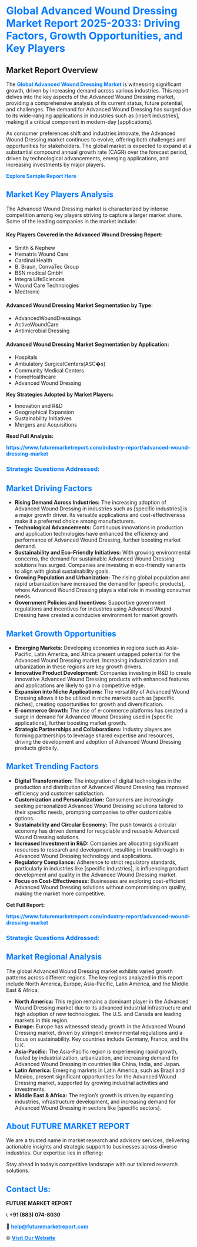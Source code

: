 <h1 style="color: #007BFF;">Global Advanced Wound Dressing Market Report 2025-2033: Driving Factors, Growth Opportunities, and Key Players</h1>

<section id="overview">
<h2>Market Report Overview</h2>
<p>The <a href="https://www.futuremarketreport.com/industry-report/advanced-wound-dressing-market" style="color: #007BFF; text-decoration: none;"><strong>Global Advanced Wound Dressing Market</strong></a> is witnessing significant growth, driven by increasing demand across various industries. This report delves into the key aspects of the Advanced Wound Dressing market, providing a comprehensive analysis of its current status, future potential, and challenges. The demand for Advanced Wound Dressing has surged due to its wide-ranging applications in industries such as [insert industries], making it a critical component in modern-day [applications].</p>
<p>As consumer preferences shift and industries innovate, the Advanced Wound Dressing market continues to evolve, offering both challenges and opportunities for stakeholders. The global market is expected to expand at a substantial compound annual growth rate (CAGR) over the forecast period, driven by technological advancements, emerging applications, and increasing investments by major players.</p>
</section>

<section id="overview">
<p><a href="https://www.futuremarketreport.com/request-sample/reportId=123330" style="color: #007BFF; text-decoration: none;"><strong>Explore Sample Report Here</strong></a></p>
</section>

<section id="key-players">
<h2 style="color: #007BFF;">Market Key Players Analysis</h2>
<p>The Advanced Wound Dressing market is characterized by intense competition among key players striving to capture a larger market share. Some of the leading companies in the market include:</p>
<h4>Key Players Covered in the Advanced Wound Dressing Report:</h4>
<ul><li>Smith &amp; Nephew</li><li>Hematris Wound Care</li><li>Cardinal Health</li><li>B. Braun, ConvaTec Group</li><li>BSN medical GmbH</li><li>Integra LifeSciences</li><li>Wound Care Technologies</li><li>Medtronic</li></ul>
<h4>Advanced Wound Dressing Market Segmentation by Type:</h4>
<ul><li>AdvancedWoundDressings</li><li>ActiveWoundCare</li><li>Antimicrobial Dressing</li></ul>

<h4>Advanced Wound Dressing Market Segmentation by Application:</h4>
<ul><li>Hospitals</li><li>Ambulatory SurgicalCenters(ASC�s)</li><li>Community Medical Centers</li><li>HomeHealthcare</li><li>Advanced Wound Dressing</li></ul>
<p><strong>Key Strategies Adopted by Market Players:</strong></p>
<ul>
<li>Innovation and R&D</li>
<li>Geographical Expansion</li>
<li>Sustainability Initiatives</li>
<li>Mergers and Acquisitions</li>
</ul>
</section>

<section>
<p><strong>Read Full Analysis: </strong></p><a href="https://www.futuremarketreport.com/industry-report/advanced-wound-dressing-market" style="color: #007BFF; text-decoration: none;"><strong>https://www.futuremarketreport.com/industry-report/advanced-wound-dressing-market</strong></a>
<h3 style="color: #007BFF;">Strategic Questions Addressed:</h3>
</section>

<section id="driving-factors">
<h2 style="color: #007BFF;">Market Driving Factors</h2>
<ul>
<li><strong>Rising Demand Across Industries:</strong> The increasing adoption of Advanced Wound Dressing in industries such as [specific industries] is a major growth driver. Its versatile applications and cost-effectiveness make it a preferred choice among manufacturers.</li>
<li><strong>Technological Advancements:</strong> Continuous innovations in production and application technologies have enhanced the efficiency and performance of Advanced Wound Dressing, further boosting market demand.</li>
<li><strong>Sustainability and Eco-Friendly Initiatives:</strong> With growing environmental concerns, the demand for sustainable Advanced Wound Dressing solutions has surged. Companies are investing in eco-friendly variants to align with global sustainability goals.</li>
<li><strong>Growing Population and Urbanization:</strong> The rising global population and rapid urbanization have increased the demand for [specific products], where Advanced Wound Dressing plays a vital role in meeting consumer needs.</li>
<li><strong>Government Policies and Incentives:</strong> Supportive government regulations and incentives for industries using Advanced Wound Dressing have created a conducive environment for market growth.</li>
</ul>
</section>

<section id="growth-opportunities">
<h2 style="color: #007BFF;">Market Growth Opportunities</h2>
<ul>
<li><strong>Emerging Markets:</strong> Developing economies in regions such as Asia-Pacific, Latin America, and Africa present untapped potential for the Advanced Wound Dressing market. Increasing industrialization and urbanization in these regions are key growth drivers.</li>
<li><strong>Innovative Product Development:</strong> Companies investing in R&D to create innovative Advanced Wound Dressing products with enhanced features and applications are likely to gain a competitive edge.</li>
<li><strong>Expansion into Niche Applications:</strong> The versatility of Advanced Wound Dressing allows it to be utilized in niche markets such as [specific niches], creating opportunities for growth and diversification.</li>
<li><strong>E-commerce Growth:</strong> The rise of e-commerce platforms has created a surge in demand for Advanced Wound Dressing used in [specific applications], further boosting market growth.</li>
<li><strong>Strategic Partnerships and Collaborations:</strong> Industry players are forming partnerships to leverage shared expertise and resources, driving the development and adoption of Advanced Wound Dressing products globally.</li>
</ul>
</section>

<section id="trending-factors">
<h2 style="color: #007BFF;">Market Trending Factors</h2>
<ul>
<li><strong>Digital Transformation:</strong> The integration of digital technologies in the production and distribution of Advanced Wound Dressing has improved efficiency and customer satisfaction.</li>
<li><strong>Customization and Personalization:</strong> Consumers are increasingly seeking personalized Advanced Wound Dressing solutions tailored to their specific needs, prompting companies to offer customizable options.</li>
<li><strong>Sustainability and Circular Economy:</strong> The push towards a circular economy has driven demand for recyclable and reusable Advanced Wound Dressing solutions.</li>
<li><strong>Increased Investment in R&D:</strong> Companies are allocating significant resources to research and development, resulting in breakthroughs in Advanced Wound Dressing technology and applications.</li>
<li><strong>Regulatory Compliance:</strong> Adherence to strict regulatory standards, particularly in industries like [specific industries], is influencing product development and quality in the Advanced Wound Dressing market.</li>
<li><strong>Focus on Cost-Effectiveness:</strong> Businesses are exploring cost-efficient Advanced Wound Dressing solutions without compromising on quality, making the market more competitive.</li>
</ul>
</section>

<section>
<p><strong>Get Full Report: </strong></p><a href="https://www.futuremarketreport.com/industry-report/advanced-wound-dressing-market" style="color: #007BFF; text-decoration: none;"><strong>https://www.futuremarketreport.com/industry-report/advanced-wound-dressing-market</strong></a>
<h3 style="color: #007BFF;">Strategic Questions Addressed:</h3>
</section>


<section id="regional-analysis">
<h2 style="color: #007BFF;">Market Regional Analysis</h2>
<p>The global Advanced Wound Dressing market exhibits varied growth patterns across different regions. The key regions analyzed in this report include North America, Europe, Asia-Pacific, Latin America, and the Middle East & Africa:</p>
<ul>
<li><strong>North America:</strong> This region remains a dominant player in the Advanced Wound Dressing market due to its advanced industrial infrastructure and high adoption of new technologies. The U.S. and Canada are leading markets in this region.</li>
<li><strong>Europe:</strong> Europe has witnessed steady growth in the Advanced Wound Dressing market, driven by stringent environmental regulations and a focus on sustainability. Key countries include Germany, France, and the U.K.</li>
<li><strong>Asia-Pacific:</strong> The Asia-Pacific region is experiencing rapid growth, fueled by industrialization, urbanization, and increasing demand for Advanced Wound Dressing in countries like China, India, and Japan.</li>
<li><strong>Latin America:</strong> Emerging markets in Latin America, such as Brazil and Mexico, present significant opportunities for the Advanced Wound Dressing market, supported by growing industrial activities and investments.</li>
<li><strong>Middle East & Africa:</strong> The region’s growth is driven by expanding industries, infrastructure development, and increasing demand for Advanced Wound Dressing in sectors like [specific sectors].</li>
</ul>
</section>

<footer>
<h2 style="color: #007BFF;">About FUTURE MARKET REPORT</h2>
<p>We are a trusted name in market research and advisory services, delivering actionable insights and strategic support to businesses across diverse industries. Our expertise lies in offering:</p>

<p>Stay ahead in today’s competitive landscape with our tailored research solutions.</p>

<h2 style="color: #007BFF;">Contact Us:</h2>
<p><strong>FUTURE MARKET REPORT</strong></p>
<p>📞 <strong>+91 (883) 074-8030</strong></p>
<p>📧 <strong><a href="mailto:help@futuremarketreport.com" style="color: #007BFF;">help@futuremarketreport.com</a></strong></p>
<p>🌐 <strong><a href="https://www.futuremarketreport.com/" style="color: #007BFF;">Visit Our Website</a></strong></p>
</footer>
